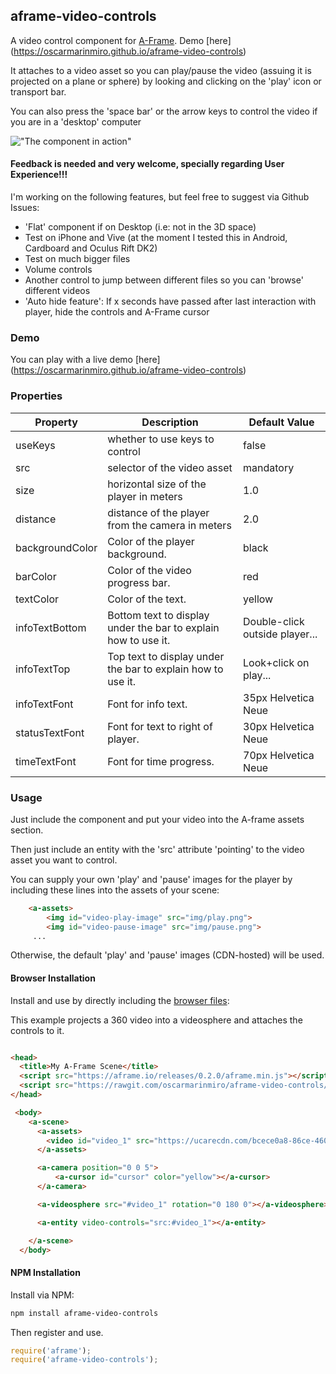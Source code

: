 ## aframe-video-controls

A video control component for [A-Frame](https://aframe.io). Demo [here] (https://oscarmarinmiro.github.io/aframe-video-controls)

It attaches to a video asset so you can play/pause the video (assuing it is projected on a plane or sphere) by looking and clicking on the 'play' icon or transport bar.

You can also press the 'space bar' or the arrow keys to control the video if you are in a 'desktop' computer

!["The component in action"](/img/video-component.png?raw=true "The component in action")

#### Feedback is needed and very welcome, specially regarding User Experience!!!

I'm working on the following features, but feel free to suggest via Github Issues:

- 'Flat' component if on Desktop (i.e: not in the 3D space)
- Test on iPhone and Vive (at the moment I tested this in Android, Cardboard and Oculus Rift DK2)
- Test on much bigger files
- Volume controls
- Another control to jump between different files so you can 'browse' different videos
- 'Auto hide feature': If x seconds have passed after last interaction with player, hide the controls and A-Frame cursor

### Demo

You can play with a live demo [here] (https://oscarmarinmiro.github.io/aframe-video-controls)


### Properties

| Property | Description                                      | Default Value |
| -------- | -----------                                      | ------------- |
| useKeys  | whether to use keys to control                   | false         |
| src      | selector of the video asset                      | mandatory     |
| size     | horizontal size of the player in meters          | 1.0           |
| distance | distance of the player from the camera in meters | 2.0           |
| backgroundColor | Color of the player background. | black           |
| barColor | Color of the video progress bar. | red |
| textColor | Color of the text. | yellow |
| infoTextBottom | Bottom text to display under the bar to explain how to use it. | Double-click outside player... |
| infoTextTop | Top text to display under the bar to explain how to use it. | Look+click on play... |
| infoTextFont | Font for info text. | 35px Helvetica Neue |
| statusTextFont | Font for text to right of player. | 30px Helvetica Neue |
| timeTextFont | Font for time progress. | 70px Helvetica Neue |

### Usage

Just include the component and put your video into the A-frame assets section.

Then just include an entity with the 'src' attribute 'pointing' to the video asset you want to control.

You can supply your own 'play' and 'pause' images for the player by including these lines into the assets of your scene:

```html
    <a-assets>
        <img id="video-play-image" src="img/play.png">
        <img id="video-pause-image" src="img/pause.png">
     ...
```

Otherwise, the default 'play' and 'pause' images (CDN-hosted) will be used.


#### Browser Installation

Install and use by directly including the [browser files](dist):

This example projects a 360 video into a videosphere and attaches the controls to it.

```html

<head>
  <title>My A-Frame Scene</title>
  <script src="https://aframe.io/releases/0.2.0/aframe.min.js"></script>
  <script src="https://rawgit.com/oscarmarinmiro/aframe-video-controls/master/dist/aframe-video-controls.min.js"></script>
</head>

 <body>
    <a-scene>
      <a-assets>
        <video id="video_1" src="https://ucarecdn.com/bcece0a8-86ce-460e-856b-40dac4875f15/"></video>
      </a-assets>

      <a-camera position="0 0 5">
          <a-cursor id="cursor" color="yellow"></a-cursor>
      </a-camera>

      <a-videosphere src="#video_1" rotation="0 180 0"></a-videosphere>

      <a-entity video-controls="src:#video_1"></a-entity>

    </a-scene>
  </body>

```

#### NPM Installation

Install via NPM:

```bash
npm install aframe-video-controls
```

Then register and use.

```js
require('aframe');
require('aframe-video-controls');
```
